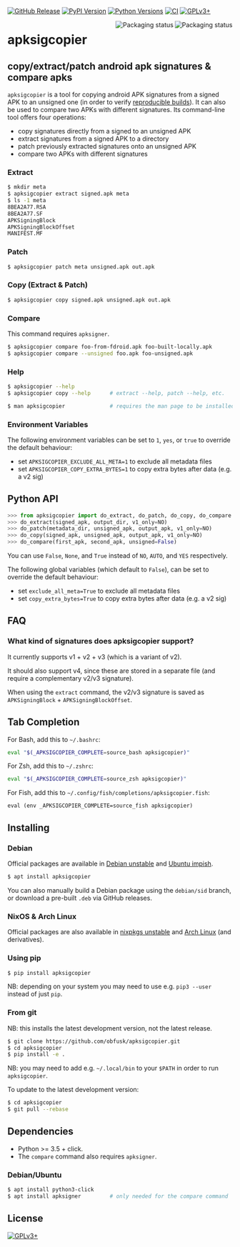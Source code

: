 <!-- {{{1

    File        : README.md
    Maintainer  : FC Stegerman <flx@obfusk.net>
    Date        : 2022-07-29

    Copyright   : Copyright (C) 2022  FC Stegerman
    Version     : v1.0.1
    License     : GPLv3+

}}}1 -->

[![GitHub Release](https://img.shields.io/github/release/obfusk/apksigcopier.svg?logo=github)](https://github.com/obfusk/apksigcopier/releases)
[![PyPI Version](https://img.shields.io/pypi/v/apksigcopier.svg)](https://pypi.python.org/pypi/apksigcopier)
[![Python Versions](https://img.shields.io/pypi/pyversions/apksigcopier.svg)](https://pypi.python.org/pypi/apksigcopier)
[![CI](https://github.com/obfusk/apksigcopier/workflows/CI/badge.svg)](https://github.com/obfusk/apksigcopier/actions?query=workflow%3ACI)
[![GPLv3+](https://img.shields.io/badge/license-GPLv3+-blue.svg)](https://www.gnu.org/licenses/gpl-3.0.html)

<a href="https://repology.org/project/apksigcopier/versions">
  <img src="https://repology.org/badge/vertical-allrepos/apksigcopier.svg?header="
    alt="Packaging status" align="right" />
</a>

<a href="https://repology.org/project/python:apksigcopier/versions">
  <img src="https://repology.org/badge/vertical-allrepos/python:apksigcopier.svg?header="
    alt="Packaging status" align="right" />
</a>

# apksigcopier

## copy/extract/patch android apk signatures & compare apks

`apksigcopier` is a tool for copying android APK signatures from a
signed APK to an unsigned one (in order to verify [reproducible
builds](https://f-droid.org/docs/Reproducible_Builds/)).  It can also
be used to compare two APKs with different signatures.  Its
command-line tool offers four operations:

* copy signatures directly from a signed to an unsigned APK
* extract signatures from a signed APK to a directory
* patch previously extracted signatures onto an unsigned APK
* compare two APKs with different signatures

### Extract

```bash
$ mkdir meta
$ apksigcopier extract signed.apk meta
$ ls -1 meta
8BEA2A77.RSA
8BEA2A77.SF
APKSigningBlock
APKSigningBlockOffset
MANIFEST.MF
```

### Patch

```bash
$ apksigcopier patch meta unsigned.apk out.apk
```

### Copy (Extract & Patch)

```bash
$ apksigcopier copy signed.apk unsigned.apk out.apk
```

### Compare

This command requires `apksigner`.

```bash
$ apksigcopier compare foo-from-fdroid.apk foo-built-locally.apk
$ apksigcopier compare --unsigned foo.apk foo-unsigned.apk
```

### Help

```bash
$ apksigcopier --help
$ apksigcopier copy --help      # extract --help, patch --help, etc.

$ man apksigcopier              # requires the man page to be installed
```

### Environment Variables

The following environment variables can be set to `1`, `yes`, or
`true` to override the default behaviour:

* set `APKSIGCOPIER_EXCLUDE_ALL_META=1` to exclude all metadata files
* set `APKSIGCOPIER_COPY_EXTRA_BYTES=1` to copy extra bytes after data (e.g. a v2 sig)

## Python API

```python
>>> from apksigcopier import do_extract, do_patch, do_copy, do_compare
>>> do_extract(signed_apk, output_dir, v1_only=NO)
>>> do_patch(metadata_dir, unsigned_apk, output_apk, v1_only=NO)
>>> do_copy(signed_apk, unsigned_apk, output_apk, v1_only=NO)
>>> do_compare(first_apk, second_apk, unsigned=False)
```

You can use `False`, `None`, and `True` instead of `NO`, `AUTO`, and
`YES` respectively.

The following global variables (which default to `False`), can be set
to override the default behaviour:

* set `exclude_all_meta=True` to exclude all metadata files
* set `copy_extra_bytes=True` to copy extra bytes after data (e.g. a v2 sig)

## FAQ

### What kind of signatures does apksigcopier support?

It currently supports v1 + v2 + v3 (which is a variant of v2).

It should also support v4, since these are stored in a separate file
(and require a complementary v2/v3 signature).

When using the `extract` command, the v2/v3 signature is saved as
`APKSigningBlock` + `APKSigningBlockOffset`.

## Tab Completion

For Bash, add this to `~/.bashrc`:

```bash
eval "$(_APKSIGCOPIER_COMPLETE=source_bash apksigcopier)"
```

For Zsh, add this to `~/.zshrc`:

```zsh
eval "$(_APKSIGCOPIER_COMPLETE=source_zsh apksigcopier)"
```

For Fish, add this to `~/.config/fish/completions/apksigcopier.fish`:

```fish
eval (env _APKSIGCOPIER_COMPLETE=source_fish apksigcopier)
```

## Installing

### Debian

Official packages are available in
[Debian unstable](https://packages.debian.org/unstable/apksigcopier)
and
[Ubuntu impish](https://packages.ubuntu.com/impish/apksigcopier).

```bash
$ apt install apksigcopier
```

You can also manually build a Debian package using the `debian/sid`
branch, or download a pre-built `.deb` via GitHub releases.

### NixOS & Arch Linux

Official packages are also available in
[nixpkgs unstable](https://github.com/NixOS/nixpkgs/blob/master/pkgs/development/tools/apksigcopier/default.nix)
and [Arch Linux](https://archlinux.org/packages/community/any/apksigcopier/)
(and derivatives).

### Using pip

```bash
$ pip install apksigcopier
```

NB: depending on your system you may need to use e.g. `pip3 --user`
instead of just `pip`.

### From git

NB: this installs the latest development version, not the latest
release.

```bash
$ git clone https://github.com/obfusk/apksigcopier.git
$ cd apksigcopier
$ pip install -e .
```

NB: you may need to add e.g. `~/.local/bin` to your `$PATH` in order
to run `apksigcopier`.

To update to the latest development version:

```bash
$ cd apksigcopier
$ git pull --rebase
```

## Dependencies

* Python >= 3.5 + click.
* The `compare` command also requires `apksigner`.

### Debian/Ubuntu

```bash
$ apt install python3-click
$ apt install apksigner         # only needed for the compare command
```

## License

[![GPLv3+](https://www.gnu.org/graphics/gplv3-127x51.png)](https://www.gnu.org/licenses/gpl-3.0.html)

<!-- vim: set tw=70 sw=2 sts=2 et fdm=marker : -->
